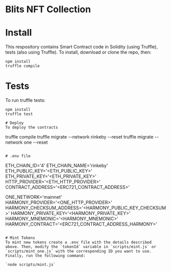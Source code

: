 # Blits NFT Collection

# Install
This respository contains Smart Contract code in Solidity (using Truffle), tests (also using Truffle).
To install, download or clone the repo, then:
```
npm install
truffle compile
```

# Tests
To run truffle tests:
```
npm install
truffle test

# Deploy
To deploy the contracts
```
truffle compile
truffle migrate --network rinkeby --reset
truffle migrate --network one --reset
```

# .env file
```
ETH_CHAIN_ID='4'
ETH_CHAIN_NAME='rinkeby'
ETH_PUBLIC_KEY='<ETH_PUBLIC_KEY>'
ETH_PRIVATE_KEY='<ETH_PRIVATE_KEY>'
HTTP_PROVIDER='<ETH_HTTP_PROVIDER>'
CONTRACT_ADDRESS='<ERC721_CONTRACT_ADDRESS>'

ONE_NETWORK='mainnet'
HARMONY_PROVIDER='<ONE_HTTP_PROVIDER>'
HARMONY_CHECKSUM_ADDRESS='<HARMONY_PUBLIC_KEY_CHECKSUM>'
HARMONY_PRIVATE_KEY='<HARMONY_PRIVATE_KEY>'
HARMONY_MNEMONIC='<HARMONY_MNEMONIC>'
HARMONY_CONTRACT='<ERC721_CONTRACT_ADDRESS_HARMONY>'
```

# Mint Tokens
To mint new tokens create a .env file with the details described above. Then, modify the `tokenId` variable in `scripts/mint.js` or `scripts/mint_one.js` with the corresponding ID you want to use. Finally, run the following command:

`node scripts/mint.js`

